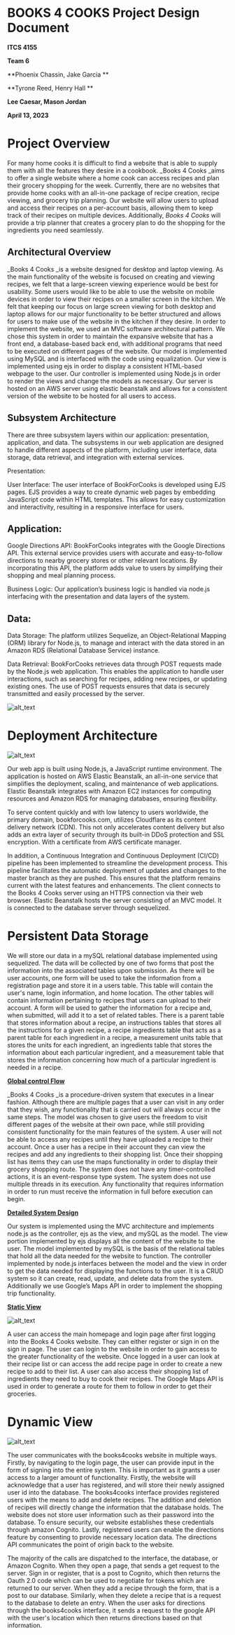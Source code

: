 
<h1>BOOKS 4 COOKS Project Design Document</h1>

**ITCS 4155**

**Team 6**

**Phoenix Chassin, Jake Garcia **

**Tyrone Reed, Henry Hall **

**Lee Caesar, Mason Jordan**

**April 13, 2023**

<h1>Project Overview</h1>

For many home cooks it is difficult to find a website that is able to supply them with all the features they desire in a cookbook. _Books 4 Cooks _aims to offer a single website where a home cook can access recipes and plan their grocery shopping for the week. Currently, there are no websites that provide home cooks with an all-in-one package of recipe creation, recipe viewing, and grocery trip planning. Our website will allow users to upload and access their recipes on a per-account basis, allowing them to keep track of their recipes on multiple devices. Additionally, _Books 4 Cooks_ will provide a trip planner that creates a grocery plan to do the shopping for the ingredients you need seamlessly.

<h2>Architectural Overview</h2>

_Books 4 Cooks _is a website designed for desktop and laptop viewing. As the main functionality of the website is focused on creating and viewing recipes, we felt that a large-screen viewing experience would be best for usability. Some users would like to be able to use the website on mobile devices in order to view their recipes on a smaller screen in the kitchen. We felt that keeping our focus on large screen viewing for both desktop and laptop allows for our major functionality to be better structured and allows for users to make use of the website in the kitchen if they desire. In order to implement the website, we used an MVC software architectural pattern. We chose this system in order to maintain the expansive website that has a front end, a database-based back end, with additional programs that need to be executed on different pages of the website. Our model is implemented using MySQL and is interfaced with the code using equalization. Our view is implemented using ejs in order to display a consistent HTML-based webpage to the user. Our controller is implemented using Node.js in order to render the views and change the models as necessary. Our server is hosted on an AWS server using elastic beanstalk and allows for a consistent version of the website to be hosted for all users to access.

<h2>Subsystem Architecture</h2>

There are three subsystem layers within our application: presentation, application, and data. The subsystems in our web application are designed to handle different aspects of the platform, including user interface, data storage, data retrieval, and integration with external services.

Presentation:

User Interface: The user interface of BookForCooks is developed using EJS pages. EJS provides a way to create dynamic web pages by embedding JavaScript code within HTML templates. This allows for easy customization and interactivity, resulting in a responsive interface for users.

<h2>Application:</h2>

Google Directions API: BookForCooks integrates with the Google Directions API. This external service provides users with accurate and easy-to-follow directions to nearby grocery stores or other relevant locations. By incorporating this API, the platform adds value to users by simplifying their shopping and meal planning process.

Business Logic: Our application’s business logic is handled via node.js interfacing with the presentation and data layers of the system.

<h2>Data:</h2>

Data Storage: The platform utilizes Sequelize, an Object-Relational Mapping (ORM) library for Node.js, to manage and interact with the data stored in an Amazon RDS (Relational Database Service) instance.

Data Retrieval: BookForCooks retrieves data through POST requests made by the Node.js web application. This enables the application to handle user interactions, such as searching for recipes, adding new recipes, or updating existing ones. The use of POST requests ensures that data is securely transmitted and easily processed by the server.



![alt_text](public/images/pic1.png "image_tooltip")


<h1>Deployment Architecture </h1>


![alt_text](/public/images/pic2.png "image_tooltip")


Our web app is built using Node.js, a JavaScript runtime environment. The application is hosted on AWS Elastic Beanstalk, an all-in-one service that simplifies the deployment, scaling, and maintenance of web applications. Elastic Beanstalk integrates with Amazon EC2 instances for computing resources and Amazon RDS for managing databases, ensuring flexibility.

To serve content quickly and with low latency to users worldwide, the primary domain, bookforcooks.com, utilizes Cloudflare as its content delivery network (CDN). This not only accelerates content delivery but also adds an extra layer of security through its built-in DDoS protection and SSL encryption. With a certificate from AWS certificate manager.

In addition, a Continuous Integration and Continuous Deployment (CI/CD) pipeline has been implemented to streamline the development process. This pipeline facilitates the automatic deployment of updates and changes to the master branch as they are pushed. This ensures that the platform remains current with the latest features and enhancements. The client connects to the Books 4 Cooks server using an HTTPS connection via their web browser. Elastic Beanstalk hosts the server consisting of an MVC model. It is connected to the database server through sequelized.

<h1>Persistent Data Storage</h1>

We will store our data in a  mySQL relational database implemented using sequelized. The data will be collected by one of two forms that post the information into the associated tables upon submission. As there will be user accounts, one form will be used to take the information from a registration page and store it in a users table. This table will contain the user's name, login information, and home location. The other tables will contain information pertaining to recipes that users can upload to their account. A form will be used to gather the information for a recipe and, when submitted, will add it to a set of related tables. There is a parent table that stores information about a recipe, an instructions tables that stores all the instructions for a given recipe, a recipe ingredients table that acts as a parent table for each ingredient in a recipe, a measurement units table that stores the units for each ingredient, an ingredients table that stores the information about each particular ingredient, and a measurement table that stores the information concerning how much of a particular ingredient is needed in a recipe.

**<span style="text-decoration:underline;">Global control Flow  </span>**

_Books 4 Cooks _is a procedure-driven system that executes in a linear fashion. Although there are multiple pages that a user can visit in any order that they wish, any functionality that is carried out will always occur in the same steps. The model was chosen to give users the freedom to visit different pages of the website at their own pace, while still providing consistent functionality for the main features of the system. A user will not be able to access any recipes until they have uploaded a recipe to their account. Once a user has a recipe in their account they can view the recipes and add any ingredients to their shopping list. Once their shopping list has items they can use the maps functionality in order to display their grocery shopping route. The system does not have any timer-controlled actions, it is an event-response type system. The system does not use multiple threads in its execution. Any functionality that requires information in order to run must receive the information in full before execution can begin.

**<span style="text-decoration:underline;">Detailed System Design </span>**

Our system is implemented using the MVC architecture and implements node.js as the controller, ejs as the view, and mySQL as the model. The view portion implemented by ejs displays all the content of the website to the user. The model implemented by mySQL is the basis of the relational tables that hold all the data needed for the website to function. The controller implemented by node.js interfaces between the model and the view in order to get the data needed for displaying the functions to the user. It is a CRUD system so it can create, read, update, and delete data from the system. Additionally we use Google’s Maps API in order to implement the shopping trip functionality.

**<span style="text-decoration:underline;">Static View </span>**




![alt_text](public/images/pic3.png "image_tooltip")


A user can access the main homepage and login page after first logging into the Books 4 Cooks website. They can either register or sign in on the sign in page. The user can login to the website in order to gain access to the greater functionality of the website. Once logged in a user can look at their recipe list or can access the add recipe page in order to create a new recipe to add to their list. A user can also access their shopping list of ingredients they need to buy to cook their recipes. The Google Maps API is used in order to generate a route for them to follow in order to get their groceries.



<h1>Dynamic View </h1>



![alt_text](/public/images/pic4.png "image_tooltip")


The user communicates with the books4cooks website in multiple ways. Firstly, by navigating to the login page, the user can provide input in the form of signing into the entire system. This is important as it grants a user access to a larger amount of functionality. Firstly, the  website will acknowledge that a user has registered, and will store their newly assigned user id into the database. The books4cooks interface provides registered users with the means to add and delete recipes. The addition and deletion of recipes will directly change the information that the database holds. The website does not store user information such as their password into the database. To ensure security, our website establishes these credentials through amazon Cognito. Lastly, registered users can enable the directions feature by consenting to provide necessary location data. The directions API communicates the point of origin back to the website.

The majority of the calls are dispatched to the interface, the database, or Amazon Cognito. When they open a page, that sends a get request to the server. Sign in or register, that is a post to Cognito, which then returns the Oauth 2.0 code which can be used to negotiate for tokens which are returned to our server. When they add a recipe through the form, that is a post to our database. Similarly, when they delete a recipe that is a request to the database to delete an entry. When the user asks for directions through the books4cooks interface, it sends a request to the google API with the user's location which then returns directions based on that information. 
